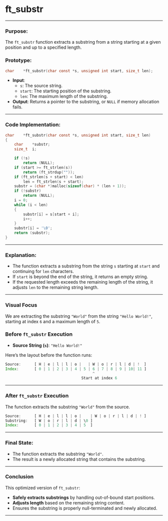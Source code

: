 # **ft_substr**

---

### **Purpose**:

The `ft_substr` function extracts a substring from a string starting at a given position and up to a specified length.

### **Prototype**:

```c
char	*ft_substr(char const *s, unsigned int start, size_t len);

```

- **Input**:
    - `s`: The source string.
    - `start`: The starting position of the substring.
    - `len`: The maximum length of the substring.
- **Output**: Returns a pointer to the substring, or `NULL` if memory allocation fails.

---

### **Code Implementation**:

```c
char	*ft_substr(char const *s, unsigned int start, size_t len)
{
	char	*substr;
	size_t	i;

	if (!s)
		return (NULL);
	if (start >= ft_strlen(s))
		return (ft_strdup(""));
	if (ft_strlen(s + start) < len)
		len = ft_strlen(s + start);
	substr = (char *)malloc(sizeof(char) * (len + 1));
	if (!substr)
		return (NULL);
	i = 0;
	while (i < len)
	{
		substr[i] = s[start + i];
		i++;
	}
	substr[i] = '\0';
	return (substr);
}
```

---

### **Explanation**:

- The function extracts a substring from the string `s` starting at `start` and continuing for `len` characters.
- If `start` is beyond the end of the string, it returns an empty string.
- If the requested length exceeds the remaining length of the string, it adjusts `len` to the remaining string length.

---

### **Visual Focus**

We are extracting the substring `"World"` from the string `"Hello World!"`, starting at index `6` and a maximum length of `5`.

### **Before `ft_substr` Execution**

- **Source String (`s`)**: `"Hello World!"`

Here’s the layout before the function runs:

```jsx
Source:      [ H | e | l | l | o |   | W | o | r | l | d | !  ]
Index:       [ 0 | 1 | 2 | 3 | 4 | 5 | 6 | 7 | 8 | 9 | 10| 11 ]
                                       ^
                                  Start at index 6
```

---

### **After `ft_substr` Execution**

The function extracts the substring `"World"` from the source.

```jsx
Source:      [ H | e | l | l | o |    | W | o | r | l | d | ! ]
Substring:   [ W | o | r | l | d | \0 ]
Index:       [ 0 | 1 | 2 | 3 | 4 | 5  ]

```

---

### **Final State**:

- The function extracts the substring `"World"`.
- The result is a newly allocated string that contains the substring.

---

### **Conclusion**

This optimized version of `ft_substr`:

- **Safely extracts substrings** by handling out-of-bound start positions.
- **Adjusts length** based on the remaining string content.
- Ensures the substring is properly null-terminated and newly allocated.

---